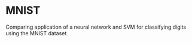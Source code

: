 # MNIST
Comparing application of a neural network and SVM for classifying digits using the MNIST dataset 
